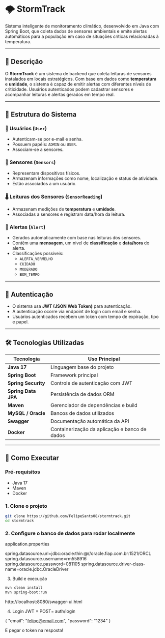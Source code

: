 # 🌩️ StormTrack

Sistema inteligente de monitoramento climático, desenvolvido em Java com Spring Boot, que coleta dados de sensores ambientais e emite alertas automáticos para a população em caso de situações críticas relacionadas à temperatura.

---

## 📖 Descrição

O **StormTrack** é um sistema de backend que coleta leituras de sensores instalados em locais estratégicos. Com base em dados como **temperatura** e **umidade**, o sistema é capaz de emitir alertas com diferentes níveis de criticidade. Usuários autenticados podem cadastrar sensores e acompanhar leituras e alertas gerados em tempo real.

---

## 🧱 Estrutura do Sistema

### 👤 Usuários (`User`)
- Autenticam-se por e-mail e senha.
- Possuem papéis: `ADMIN` ou `USER`.
- Associam-se a sensores.

### 📡 Sensores (`Sensors`)
- Representam dispositivos físicos.
- Armazenam informações como nome, localização e status de atividade.
- Estão associados a um usuário.

### 🌡️ Leituras dos Sensores (`SensorReading`)
- Armazenam medições de **temperatura** e **umidade**.
- Associadas a sensores e registram data/hora da leitura.

### 🚨 Alertas (`Alert`)
- Gerados automaticamente com base nas leituras dos sensores.
- Contêm uma **mensagem**, um nível de **classificação** e **data/hora** do alerta.
- Classificações possíveis:
  - `ALERTA_VERMELHO`
  - `CUIDADO`
  - `MODERADO`
  - `BOM_TEMPO`

---

## 🔐 Autenticação

- O sistema usa **JWT (JSON Web Token)** para autenticação.
- A autenticação ocorre via endpoint de login com email e senha.
- Usuários autenticados recebem um token com tempo de expiração, tipo e papel.

---

## 🛠️ Tecnologias Utilizadas

| Tecnologia         | Uso Principal                                      |
|--------------------|----------------------------------------------------|
| **Java 17**        | Linguagem base do projeto                         |
| **Spring Boot**    | Framework principal                               |
| **Spring Security**| Controle de autenticação com JWT                  |
| **Spring Data JPA**| Persistência de dados ORM                         |
| **Maven**          | Gerenciador de dependências e build               |
| **MySQL / Oracle** | Bancos de dados utilizados                        |
| **Swagger**        | Documentação automática da API                    |
| **Docker**         | Containerização da aplicação e banco de dados     |

---

## 🚀 Como Executar

### Pré-requisitos

- Java 17
- Maven
- Docker

### 1. Clone o projeto

```bash
git clone https://github.com/FelipeSants08/stormtrack.git
cd stormtrack
```

### 2. Configure o banco de dados para rodar localmente

application.properties

spring.datasource.url=jdbc:oracle:thin:@//oracle.fiap.com.br:1521/ORCL
spring.datasource.username=rm558916
spring.datasource.password=081105
spring.datasource.driver-class-name=oracle.jdbc.OracleDriver

3. Build e execução

```bash
mvn clean install
mvn spring-boot:run
```
http://localhost:8080/swagger-ui.html

4. Login JWT = POST= auth/login

{ "email": "felipe@email.com",
 "password": "1234" }

 E pegar o token na resposta!

